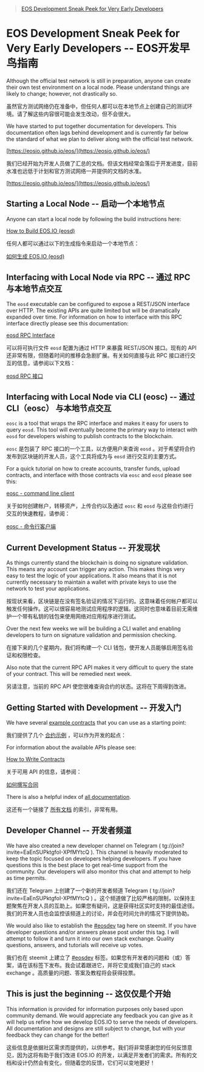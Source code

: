 > [EOS Development Sneak Peek for Very Early Developers](https://steemit.com/eosdev/@dan/eos-development-sneak-peek-for-very-early-developers)

# EOS Development Sneak Peek for Very Early Developers -- EOS开发早鸟指南

Although the official test network is still in preparation, anyone can create their own test environment on a local node. Please understand things are likely to change; however, not drastically so.

虽然官方测试网络仍在准备中，但任何人都可以在本地节点上创建自己的测试环境。请了解这些内容很可能会发生改动，但不会很大。

We have started to put together documentation for developers. This documentation often lags behind development and is currently far below the standard of what we plan to deliver along with the official test network.

[https://eosio.github.io/eos/](https://eosio.github.io/eos/)

我们已经开始为开发人员做了汇总的文档。但该文档经常会落后于开发进度，目前水准也远低于计划和官方测试网络一并提供的文档的水准。

[https://eosio.github.io/eos/](https://eosio.github.io/eos/)

## Starting a Local Node -- 启动一个本地节点

Anyone can start a local node by following the build instructions here:

[How to Build EOS.IO (eosd)](https://eosio.github.io/eos/group__howtobuild.html)  

任何人都可以通过以下的生成指令来启动一个本地节点：

[如何生成 EOS.IO (eosd) ](https://github.com/BlockChainTranslator/EOS/blob/master/TechDoc/How%20To%20Build%20EOS.md)

## Interfacing with Local Node via RPC -- 通过 RPC 与本地节点交互

The `eosd` executable can be configured to expose a REST/JSON interface over HTTP. The existing APIs are quite limited but will be dramatically expanded over time. For information on how to interface with this RPC interface directly please see this documentation:

[eosd RPC Interface](https://eosio.github.io/eos/group__eosiorpc.html)

可以将可执行文件 `eosd` 配置为通过 HTTP 来暴露 REST/JSON 接口。现有的 API 还非常有限，但随着时间的推移会急剧扩展。有关如何直接与此 RPC 接口进行交互的信息，请参阅以下文档：

[eosd RPC 接口](https://github.com/BlockChainTranslator/EOS/blob/master/TechDoc/eosd%20RPC%20Interface.md)  

## Interfacing with Local Node via CLI (eosc) -- 通过 CLI（eosc） 与本地节点交互

`eosc` is a tool that wraps the RPC interface and makes it easy for users to query `eosd`. This tool will eventually become the primary way to interact with `eosd` for developers wishing to publish contracts to the blockchain.

`eosc` 是包装了 RPC 接口的一个工具，以方便用户来查询 `eosd` 。对于希望将合约发布到区块链的开发人员，这个工具将成为与 `eosd` 进行交互的主要方式。

For a quick tutorial on how to create accounts, transfer funds, upload contracts, and interface with those contracts via `eosc` and `eosd` please see this:

[eosc - command line client](https://eosio.github.io/eos/group__eosc.html)

关于如何创建帐户，转移资产，上传合约以及通过 `eosc` 和 `eosd` 与这些合约进行交互的快速教程，请参阅：

[eosc - 命令行客户端](https://github.com/BlockchainTranslator/EOS/blob/master/TechDoc/EOS%20Command%20Line%20Client.md)  

## Current Development Status -- 开发现状

As things currently stand the blockchain is doing no signature validation. This means any account can trigger any action. This makes things very easy to test the logic of your applications. It also means that it is not currently necessary to maintain a wallet with private keys to use the network to test your applications.

按现状来看，区块链是在没有签名验证的情况下运行的。这意味着任何帐户都可以触发任何操作。这可以很容易地测试应用程序的逻辑。这同时也意味着目前无需维护一个带有私钥的钱包来使用网络对应用程序进行测试。

Over the next few weeks we will be building a CLI wallet and enabling developers to turn on signature validation and permission checking.

在接下来的几个星期内，我们将构建一个 CLI 钱包，使开发人员能够启用签名验证和权限检查。

Also note that the current RPC API makes it very difficult to query the state of your contract. This will be remedied next week.

另请注意，当前的 RPC API 使您很难查询合约的状态。这将在下周得到改进。

## Getting Started with Development -- 开发入门

We have several [example contracts](https://github.com/EOSIO/eos/tree/master/contracts) that you can use as a starting point:

我们提供了几个 [合约示例](https://github.com/EOSIO/eos/tree/master/contracts) ，可以作为开发的起点：

For information about the available APIs please see:

[How to Write Contracts](https://eosio.github.io/eos/group__contractdev.html)

关于可用 API 的信息，请参阅：

[如何撰写合同](https://github.com/BlockChainTranslator/EOS/blob/master/TechDoc/How%20To%20Write%20Contracts.md)  

There is also a helpful index of [all documentation](https://eosio.github.io/eos/modules.html).

这还有一个链接了 [所有文档](https://eosio.github.io/eos/modules.html) 的索引，非常有用。

## Developer Channel -- 开发者频道

We have also created a new developer channel on Telegram ( tg://join?invite=EaEnSUPktgfoI-XPfMYtcQ ). This channel is heavily moderated to keep the topic focused on developers helping developers. If you have questions this is the best place to get real-time support from the community. Our developers will also monitor this chat and attempt to help as time permits.

我们还在 Telegram 上创建了一个新的开发者频道 Telegram ( tg://join?invite=EaEnSUPktgfoI-XPfMYtcQ ) 。这个频道做了比较严格的限制，以保持主题聚焦在开发人员的互助上。如果您有疑问，这是获得社区实时支持的最佳途径。我们的开发人员也会监控该频道上的讨论，并会在时间允许的情况下提供协助。

We would also like to establish the [#eosdev](https://steemit.com/trending/eosdev) tag here on steemit. If you have developer questions and/or answers please post under this tag. I will attempt to follow it and turn it into our own stack exchange. Quality questions, answers, and tutorials will receive up votes.

我们也在 steemit 上建立了 [#eosdev](https://steemit.com/trending/eosdev) 标签。如果您有开发者的问题和（或）答案，请在该标签下发布。我会试着跟进它，并将它变成我们自己的 stack exchange 。高质量的问题、答案及教程将会获得投票。

## This is just the beginning -- 这仅仅是个开始

This information is provided for information purposes only based upon community demand. We would appreciate any feedback you can give as it will help us refine how we develop EOS.IO to serve the needs of developers. All documentation and designs are still subject to change, but with your feedback they can change for the better!

这些信息是依据社区需求而提供的，以供参考。我们将非常感谢您的任何反馈意见，因为这将有助于我们改进 EOS.IO 的开发，以满足开发者们的需求。所有的文档和设计仍然会有变化，但随着您的反馈，它们可以变地更好！

